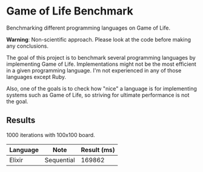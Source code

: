 # Game of Life Benchmark

Benchmarking different programming languages on Game of Life.

**Warning**: Non-scientific approach. Please look at the code before making any
conclusions.

The goal of this project is to benchmark several programming languages by
implementing Game of Life. Implementations might not be the most efficient in a
given programming language. I'm not experienced in any of those languages except
Ruby.

Also, one of the goals is to check how "nice" a language is for implementing
systems such as Game of Life, so striving for ultimate performance is not the
goal.

## Results

1000 iterations with 100x100 board.

Language | Note | Result (ms)
---------|------|------------
Elixir | Sequential | 169862
